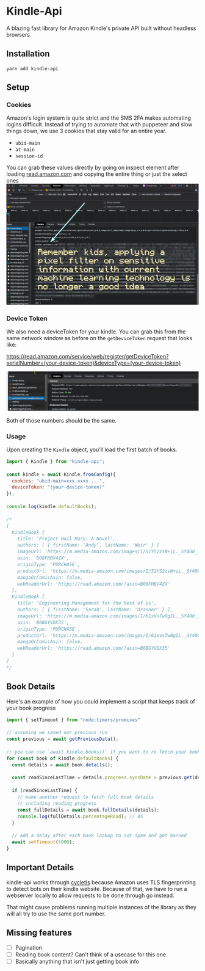 # Kindle-Api

A blazing fast library for Amazon Kindle's private API built without headless browsers.

## Installation

```
yarn add kindle-api
```

## Setup


### Cookies

Amazon's login system is quite strict and the SMS 2FA makes automating logins difficult. Instead of trying to automate that with puppeteer and slow things down, we use 3 cookies that stay valid for an entire year.

- `ubid-main`
- `at-main`
- `session-id`

You can grab these values directly by going on inspect element after loading [read.amazon.com](https://read.amazon.com) and copying the entire thing or just the select ones ![](./assets/cookie-demonstration.png)

### Device Token

We also need a deviceToken for your kindle. You can grab this from the same network window as before on the `getDeviceToken` request that looks like:

https://read.amazon.com/service/web/register/getDeviceToken?serialNumber=(your-device-token)&deviceType=(your-device-token)

![](./assets/kindle-device-token.png)

Both of those numbers should be the same.

### Usage

Upon creating the `Kindle` object, you'll load the first batch of books.

```js
import { Kindle } from "kindle-api";

const kindle = await Kindle.fromConfig({
  cookies: "ubid-main=xxx.xxxx ...",
  deviceToken: "(your-device-token)"
});

console.log(kindle.defaultBooks);

/*
[
  KindleBook {
    title: 'Project Hail Mary: A Novel',
    authors: [ { firstName: 'Andy', lastName: 'Weir' } ]
    imageUrl: 'https://m.media-amazon.com/images/I/51YS2zsN+iL._SY400_.jpg',
    asin: 'B08FHBV4ZX',
    originType: 'PURCHASE',
    productUrl: 'https://m.media-amazon.com/images/I/51YS2zsN+iL._SY400_.jpg',
    mangaOrComicAsin: false,
    webReaderUrl: 'https://read.amazon.com/?asin=B08FHBV4ZX'
  },
  KindleBook {
    title: 'Engineering Management for the Rest of Us',
    authors: [ { firstName: 'Sarah', lastName: 'Drasner' } ],
    imageUrl: 'https://m.media-amazon.com/images/I/61xVsTw0gIL._SY400_.jpg',
    asin: 'B0BGYVDX35',
    originType: 'PURCHASE',
    productUrl: 'https://m.media-amazon.com/images/I/61xVsTw0gIL._SY400_.jpg',
    mangaOrComicAsin: false,
    webReaderUrl: 'https://read.amazon.com/?asin=B0BGYVDX35'
  }
]
*/
```

## Book Details

Here's an example of how you could implement a script that keeps track of your book progress

```ts
import { setTimeout } from "node:timers/promises"

// assuming we saved our previous run
const previous = await getPreviousData();

// you can use `await kindle.books()` if you want to re-fetch your book list
for (const book of kindle.defaultBooks) {
  const details = await book.details();

  const readSinceLastTime = details.progress.syncDate > previous.get(details.asin).lastSync;

  if (readSinceLastTime) {
    // make another request to fetch full book details
    // including reading progress
    const fullDetails = await book.fullDetails(details);
    console.log(fullDetails.percentageRead); // 45
  }

  // add a delay after each book lookup to not spam and get banned
  await setTimeout(5000);
}
```

## Important Details

kindle-api works through [cycletls](https://github.com/Danny-Dasilva/CycleTLS) because Amazon uses TLS fingerprinting to detect bots on their kindle website. Because of that, we have to run a webserver locally to allow requests to be done through go instead.

That might cause problems running multiple instances of the library as they will all try to use the same port number.

## Missing features

- [ ] Pagination
- [ ] Reading book content? Can't think of a usecase for this one
- [ ] Basically anything that isn't just getting book info

